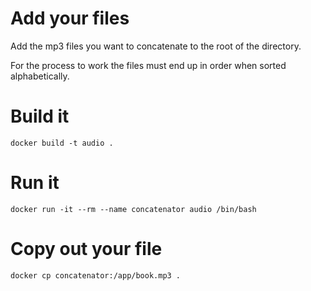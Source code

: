 # Add your files

Add the mp3 files you want to concatenate to the root of the directory.

For the process to work the files must end up in order when sorted
alphabetically.


# Build it
`docker build -t audio .`


# Run it
`docker run -it --rm --name concatenator audio /bin/bash`


# Copy out your file
`docker cp concatenator:/app/book.mp3 .`
